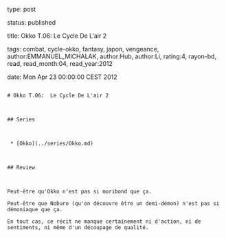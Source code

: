 type: post
status: published
title: Okko T.06:  Le Cycle De L'air 2 
tags:  combat,  cycle-okko,  fantasy,  japon,  vengeance, author:EMMANUEL_MICHALAK, author:Hub, author:Li, rating:4, rayon-bd, read, read_month:04, read_year:2012
date: Mon Apr 23 00:00:00 CEST 2012
~~~~~~
# Okko T.06:  Le Cycle De L'air 2 

## Series

 * [Okko](../series/Okko.md)

## Review

Peut-être qu'Okko n'est pas si moribond que ça.  
Peut-être que Noburo (qu'on découvre être un demi-démon) n'est pas si démoniaque que ça.  
En tout cas, ce récit ne manque certainement ni d'action, ni de sentiments, ni même d'un découpage de qualité.